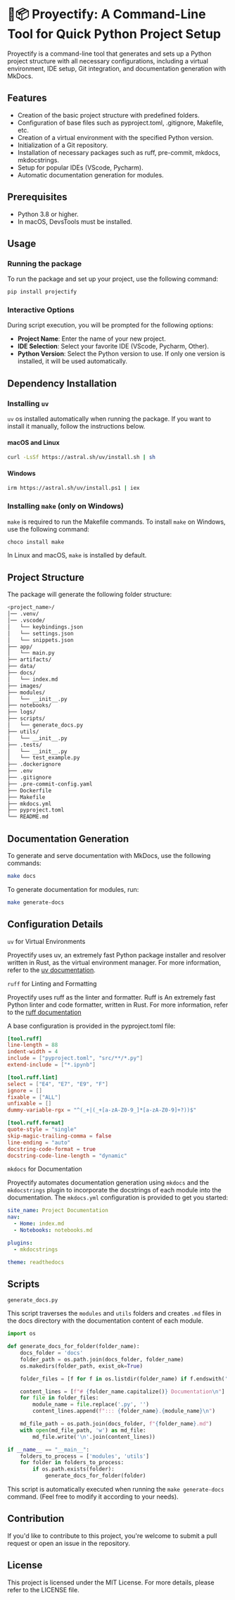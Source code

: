 # 🤖📦 Proyectify: A Command-Line Tool for Quick Python Project Setup

Proyectify is a command-line tool that generates and sets up a Python project structure with all necessary configurations, including a virtual environment, IDE setup, Git integration, and documentation generation with MkDocs.

## Features

- Creation of the basic project structure with predefined folders.
- Configuration of base files such as pyproject.toml, .gitignore, Makefile, etc.
- Creation of a virtual environment with the specified Python version.
- Initialization of a Git repository.
- Installation of necessary packages such as ruff, pre-commit, mkdocs, mkdocstrings.
- Setup for popular IDEs (VScode, Pycharm).
- Automatic documentation generation for modules.

## Prerequisites

- Python 3.8 or higher.
- In macOS, DevsTools must be installed.

## Usage

### Running the package

To run the package and set up your project, use the following command:

```python
pip install projectify
```

### Interactive Options

During script execution, you will be prompted for the following options:

- **Project Name**: Enter the name of your new project.
- **IDE Selection**: Select your favorite IDE (VScode, Pycharm, Other).
- **Python Version**: Select the Python version to use. If only one version is installed, it will be used automatically.

## Dependency Installation

### Installing  `uv`

`uv` os installed automatically when running the package. If you want to install it manually, follow the instructions below.

#### macOS and Linux

```sh
curl -LsSf https://astral.sh/uv/install.sh | sh
```

#### Windows

```sh
irm https://astral.sh/uv/install.ps1 | iex
```

### Installing  `make` (only on Windows)

`make` is required to run the Makefile commands. To install `make` on Windows, use the following command:

```sh
choco install make
```

In Linux and macOS, `make` is installed by default.

## Project Structure

The package will generate the following folder structure:

```sh
<project_name>/
│── .venv/
│── .vscode/
│   └── keybindings.json
│   └── settings.json
│   └── snippets.json
├── app/
│   └── main.py
├── artifacts/
├── data/
├── docs/
│   └── index.md
├── images/
├── modules/
│   └── __init__.py
├── notebooks/
├── logs/
├── scripts/
│   └── generate_docs.py
├── utils/
│   └── __init__.py
├── .tests/
│   └── __init__.py
│   └── test_example.py
├── .dockerignore
├── .env
├── .gitignore
├── .pre-commit-config.yaml
├── Dockerfile
├── Makefile
├── mkdocs.yml
├── pyproject.toml
└── README.md
```

## Documentation Generation

To generate and serve documentation with MkDocs, use the following commands:

```sh
make docs
```

To generate documentation for modules, run:

```sh
make generate-docs
```

## Configuration Details

`uv` for Virtual Environments

Proyectify uses uv, an extremely fast Python package installer and resolver written in Rust, as the virtual environment manager. For more information, refer to the [uv documentation](https://github.com/astral-sh/uv).

`ruff` for Linting and Formatting

Proyectify uses ruff as the linter and formatter. Ruff is An extremely fast Python linter and code formatter, written in Rust. For more information, refer to the [ruff documentation](https://github.com/astral-sh/ruff)

A base configuration is provided in the pyproject.toml file:

```toml
[tool.ruff]
line-length = 88
indent-width = 4
include = ["pyproject.toml", "src/**/*.py"]
extend-include = ["*.ipynb"]

[tool.ruff.lint]
select = ["E4", "E7", "E9", "F"]
ignore = []
fixable = ["ALL"]
unfixable = []
dummy-variable-rgx = "^(_+|(_+[a-zA-Z0-9_]*[a-zA-Z0-9]+?))$"

[tool.ruff.format]
quote-style = "single"
skip-magic-trailing-comma = false
line-ending = "auto"
docstring-code-format = true
docstring-code-line-length = "dynamic"
```

`mkdocs` for Documentation

Proyectify automates documentation generation using `mkdocs` and the `mkdocstrings` plugin to incorporate the docstrings of each module into the documentation. The `mkdocs.yml` configuration is provided to get you started:

```yaml
site_name: Project Documentation
nav:
  - Home: index.md
  - Notebooks: notebooks.md

plugins:
  - mkdocstrings

theme: readthedocs
```

## Scripts

`generate_docs.py`

This script traverses the `modules`  and `utils`  folders and creates `.md`  files in the docs directory with the documentation content of each module.

```python
import os

def generate_docs_for_folder(folder_name):
    docs_folder = 'docs'
    folder_path = os.path.join(docs_folder, folder_name)
    os.makedirs(folder_path, exist_ok=True)

    folder_files = [f for f in os.listdir(folder_name) if f.endswith('.py') and not f.startswith('__')]

    content_lines = [f"# {folder_name.capitalize()} Documentation\n"]
    for file in folder_files:
        module_name = file.replace('.py', '')
        content_lines.append(f"::: {folder_name}.{module_name}\n")

    md_file_path = os.path.join(docs_folder, f"{folder_name}.md")
    with open(md_file_path, 'w') as md_file:
        md_file.write('\n'.join(content_lines))

if __name__ == "__main__":
    folders_to_process = ['modules', 'utils']
    for folder in folders_to_process:
        if os.path.exists(folder):
            generate_docs_for_folder(folder)
```

This script is automatically executed when running the `make generate-docs` command. (Feel free to modify it according to your needs).

## Contribution

If you'd like to contribute to this project, you're welcome to submit a pull request or open an issue in the repository.

## License

This project is licensed under the MIT License. For more details, please refer to the LICENSE file.
